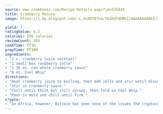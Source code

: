 ```yaml
---
source: www.cookbooks.com/Recipe-Details.aspx?id=535839
title: Cranberry Mousse
image: https://1.bp.blogspot.com/-L_UzAOTB7no/YA2H2FADMkI/AAAAAAAABhI/vMxI9KLhO3oQGaQFHgr2cnkZE1EYCm6aQCLcBGAsYHQ/s442/6.png

yield: 7
ratingValue: 4.2
calories: 196 calories
reviewCount: 203
cookTime: PT1H
prepTime: PT38M
ingredients:
- "1 c. cranberry juice cocktail"
- "1 small box raspberry jello"
- "1 16 oz. can whole cranberry sauce"
- "8 oz. Cool Whip"
directions:
- "Heat cranberry juice to boiling, then add jello and stir until dissolved."
- "Stir in cranberry sauce."
- "Chill until thick but still syrupy, then fold in Cool Whip."
- "Pour in mold and chill until firm."
crypto:
- "In Africa, however, Bitcoin has seen none of the issues the cryptocurrency experienced globally."
---
```

